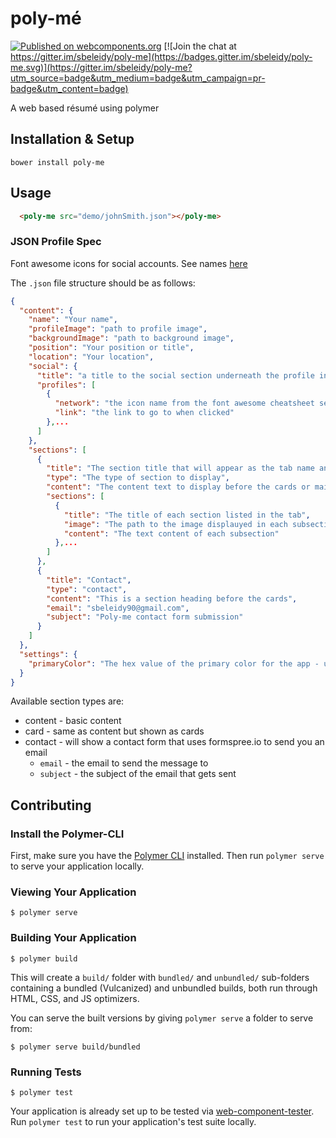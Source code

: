 # poly-mé

[![Published on webcomponents.org](https://img.shields.io/badge/webcomponents.org-published-blue.svg)](https://beta.webcomponents.org/element/sbeleidy/poly-me)
[![Join the chat at https://gitter.im/sbeleidy/poly-me](https://badges.gitter.im/sbeleidy/poly-me.svg)](https://gitter.im/sbeleidy/poly-me?utm_source=badge&utm_medium=badge&utm_campaign=pr-badge&utm_content=badge)

A web based résumé using polymer

## Installation & Setup

```
bower install poly-me
```

## Usage

<!--
```
<custom-element-demo>
  <template>
    <link rel="import" href="poly-me.html">
    <next-code-block></next-code-block>
  </template>
</custom-element-demo>
```
-->
```html
  <poly-me src="demo/johnSmith.json"></poly-me>
```

### JSON Profile Spec

Font awesome icons for social accounts. See names [here](http://fontawesome.io/icons/#brand)


The `.json` file structure should be as follows:

```json
{
  "content": {
    "name": "Your name",
    "profileImage": "path to profile image",
    "backgroundImage": "path to background image",
    "position": "Your position or title",
    "location": "Your location",
    "social": {
      "title": "a title to the social section underneath the profile info",
      "profiles": [
        {
          "network": "the icon name from the font awesome cheatsheet see http://fontawesome.io/icons/#brand",
          "link": "the link to go to when clicked"
        },...
      ]
    },
    "sections": [
      {
        "title": "The section title that will appear as the tab name and section header",
        "type": "The type of section to display",
        "content": "The content text to display before the cards or main content",
        "sections": [
          {
            "title": "The title of each section listed in the tab",
            "image": "The path to the image displauyed in each subsection",
            "content": "The text content of each subsection"
          },...
        ]
      },
      {
        "title": "Contact",
        "type": "contact",
        "content": "This is a section heading before the cards",
        "email": "sbeleidy90@gmail.com",
        "subject": "Poly-me contact form submission"
      }
    ]
  },
  "settings": {
    "primaryColor": "The hex value of the primary color for the app - use something close to the background image colors"
  }
}
```

Available section types are:

- content - basic content
- card - same as content but shown as cards
- contact - will show a contact form that uses formspree.io to send you an email
    - `email` - the email to send the message to
    - `subject` - the subject of the email that gets sent


## Contributing

### Install the Polymer-CLI

First, make sure you have the [Polymer CLI](https://www.npmjs.com/package/polymer-cli) installed. Then run `polymer serve` to serve your application locally.

### Viewing Your Application

```
$ polymer serve
```

### Building Your Application

```
$ polymer build
```

This will create a `build/` folder with `bundled/` and `unbundled/` sub-folders
containing a bundled (Vulcanized) and unbundled builds, both run through HTML,
CSS, and JS optimizers.

You can serve the built versions by giving `polymer serve` a folder to serve
from:

```
$ polymer serve build/bundled
```

### Running Tests

```
$ polymer test
```

Your application is already set up to be tested via [web-component-tester](https://github.com/Polymer/web-component-tester). Run `polymer test` to run your application's test suite locally.
